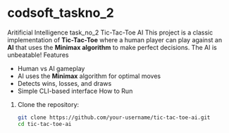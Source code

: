 # codsoft_taskno_2
Aritificial Intelligence task_no_2
Tic-Tac-Toe AI
This project is a classic implementation of **Tic-Tac-Toe** where a human player can play against an **AI** that uses the **Minimax algorithm** to make perfect decisions. The AI is unbeatable!
Features
- Human vs AI gameplay
- AI uses the **Minimax** algorithm for optimal moves
- Detects wins, losses, and draws
- Simple CLI-based interface
How to Run
1. Clone the repository:
   ```bash
   git clone https://github.com/your-username/tic-tac-toe-ai.git
   cd tic-tac-toe-ai
